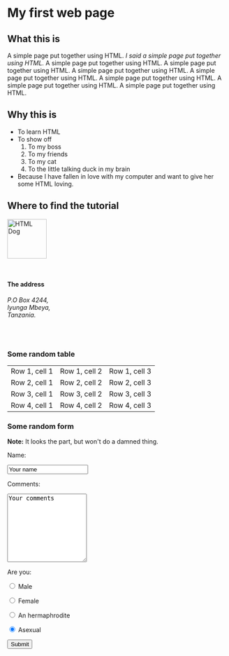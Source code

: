 <!DOCTYPE html>
<html>
<head>
	<title>This is my first web page</title>
	<link rel="stylesheet" type="text/css" href="style.css">
</head>
<body>
    <h1>My first web page</h1>

  <h2>What this is</h2>
<p>A simple page put together using HTML. <em>I said a simple page put together using HTML.</em> A simple page put together using HTML. A simple page put together using HTML. A simple page put together using HTML. A simple page put together using HTML. A simple page put together using HTML. A simple page put together using HTML. A simple page put together using HTML.</p>

<h2>Why this is</h2>
<ul>
    <li>To learn HTML</li>
    <li>
        To show off
        <ol>
            <li>To my boss</li>
            <li>To my friends</li>
            <li>To my cat</li>
            <li>To the little talking duck in my brain</li>
        </ol>
    </li>
    <li>Because I have fallen in love with my computer and want to give her some HTML loving.</li>
</ul>

<h2>Where to find the tutorial</h2>
<p><a href="http://www.htmldog.com"><img src="http://www.htmldog.com/badge1.gif" width="90" height="90" alt="HTML Dog"></a></p>
<br>
<h4><b>The address</b></h4>
<address> P.O Box 4244,<br> Iyunga Mbeya,<br> Tanzania.</address> <br>
<map id ="atlas">
	<area shape ="circle" coords="100, 100, 150" />

</map> <br>

<h3>Some random table</h3>
<table>
    <tr>
        <td>Row 1, cell 1</td>
        <td>Row 1, cell 2</td>
        <td>Row 1, cell 3</td>
    </tr>
    <tr>
        <td>Row 2, cell 1</td>
        <td>Row 2, cell 2</td>
        <td>Row 2, cell 3</td>
    </tr>
    <tr>
        <td>Row 3, cell 1</td>
        <td>Row 3, cell 2</td>
        <td>Row 3, cell 3</td>
    </tr>
    <tr>
        <td>Row 4, cell 1</td>
        <td>Row 4, cell 2</td>
        <td>Row 4, cell 3</td>
    </tr>
</table>

<h3>Some random form</h3>
<p><strong>Note:</strong> It looks the part, but won't do a damned thing.</p>

<form action="somescript.php" method="post">

<p>Name:</p>
<p><input name="name" value="Your name"></p>

<p>Comments: </p>
<p><textarea rows="10" cols="20" name="comments">Your comments</textarea></p>

<p>Are you:</p>
<p><input type="radio" name="areyou" value="male"> Male</p>
<p><input type="radio" name="areyou" value="female"> Female</p>
<p><input type="radio" name="areyou" value="hermaphrodite"> An hermaphrodite</p>
<p><input type="radio" name="areyou" value="asexual" checked> Asexual</p>

<p><input type="submit"></p>

</form>
</body>
</html>
